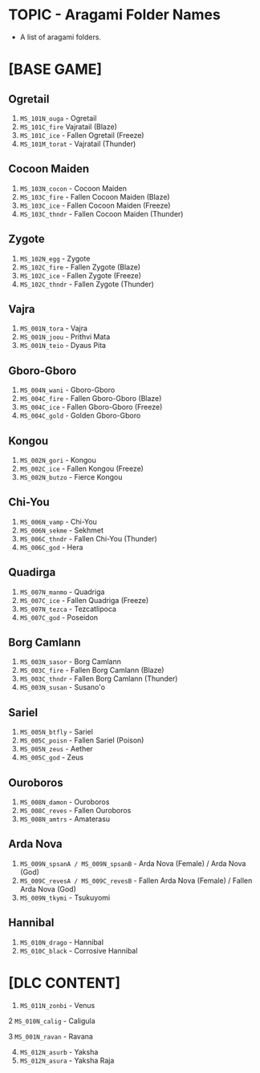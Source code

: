 # TOPIC - Aragami Folder Names
- A list of aragami folders.



# [BASE GAME] 
## Ogretail
1. `MS_101N_ouga` - Ogretail
2. `MS_101C_fire` Vajratail (Blaze)
3. `MS_101C_ice` - Fallen Ogretail (Freeze)
4. `MS_101M_torat` - Vajratail (Thunder)
	
## Cocoon Maiden
1. `MS_103N_cocon` - Cocoon Maiden
2. `MS_103C_fire` - Fallen Cocoon Maiden (Blaze)
3. `MS_103C_ice` - Fallen Cocoon Maiden (Freeze)
4. `MS_103C_thndr` - Fallen Cocoon Maiden (Thunder)

## Zygote
1. `MS_102N_egg` - Zygote
2. `MS_102C_fire` - Fallen Zygote (Blaze)
3. `MS_102C_ice` - Fallen Zygote (Freeze)
4. `MS_102C_thndr` - Fallen Zygote (Thunder)

## Vajra
1. `MS_001N_tora` - Vajra
2. `MS_001N_joou` - Prithvi Mata
3. `MS_001N_teio` - Dyaus Pita

## Gboro-Gboro
1. `MS_004N_wani` - Gboro-Gboro
2. `MS_004C_fire` - Fallen Gboro-Gboro (Blaze)
3. `MS_004C_ice` - Fallen Gboro-Gboro (Freeze)
4. `MS_004C_gold` - Golden Gboro-Gboro

## Kongou
1. `MS_002N_gori` - Kongou
2. `MS_002C_ice` - Fallen Kongou (Freeze)
3. `MS_002N_butzo` - Fierce Kongou


 ## Chi-You
1. `MS_006N_vamp` - Chi-You
2. `MS_006N_sekme` - Sekhmet
3. `MS_006C_thndr` - Fallen Chi-You (Thunder)
4. `MS_006C_god` - Hera
	
## Quadirga
1. `MS_007N_manmo` - Quadriga
2. `MS_007C_ice` - Fallen Quadriga (Freeze)
3. `MS_007N_tezca` - Tezcatlipoca
4. `MS_007C_god` - Poseidon
	
## Borg Camlann
1. `MS_003N_sasor` - Borg Camlann
2. `MS_003C_fire` - Fallen Borg Camlann (Blaze)
3. `MS_003C_thndr` - Fallen Borg Camlann (Thunder)
4. `MS_003N_susan` - Susano'o
	
## Sariel
1. `MS_005N_btfly` - Sariel
2. `MS_005C_poisn` - Fallen Sariel (Poison)
3. `MS_005N_zeus` - Aether
4. `MS_005C_god` - Zeus
	
## Ouroboros
1. `MS_008N_damon` - Ouroboros
2. `MS_008C_reves` - Fallen Ouroboros
3. `MS_008N_amtrs` - Amaterasu

## Arda Nova
1. `MS_009N_spsanA / MS_009N_spsanB` - Arda Nova (Female) / Arda Nova (God)
2. `MS_009C_revesA / MS_009C_revesB` - Fallen Arda Nova (Female) / Fallen Arda Nova (God)
3. `MS_009N_tkymi` - Tsukuyomi

## Hannibal
1. `MS_010N_drago` - Hannibal
2. `MS_010C_black` - Corrosive Hannibal

# [DLC CONTENT]

1. `MS_011N_zonbi` - Venus

2 `MS_010N_calig` - Caligula

3 `MS_001N_ravan` - Ravana

4. `MS_012N_asurb` - Yaksha
5. `MS_012N_asura` - Yaksha Raja
